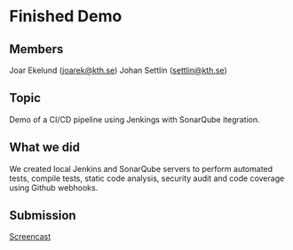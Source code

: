 # Finished Demo
 ## Members

 Joar Ekelund (joarek@kth.se)
 Johan Settlin (settlin@kth.se)

 ## Topic
Demo of a CI/CD pipeline using Jenkings with SonarQube itegration.
 
 ## What we did
 We created local Jenkins and SonarQube servers to perform automated tests, compile tests, static code analysis, security audit and code coverage using Github webhooks.
 
 ## Submission
[Screencast](https://youtu.be/irbcl3ipwao)